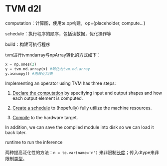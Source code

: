 # TVM d2l

computation：计算图，使用te.op构建，op={placeholder, compute...}

schedule：执行程序的顺序，包括读数据，优化操作等

build：构建可执行程序

tvm进行tvmndarray与npArray转化的方式如下：

```python
x = np.ones(2)
y = tvm.nd.array(x) #转化为tvm.nd.array
y.asnumpy() #再转化回去
```

Implementing an operator using TVM has three steps: 

1. <u>Declare the computation</u> by specifying input and output shapes and how each output element is computed. 

2. <u>Create a schedule</u> to (hopefully) fully utilize the machine resources. 

3. <u>Compile</u> to the hardware target. 

In addition, we can save the compiled module into disk so we can load it back later.

runtime to run the inference

两种提高泛化性的方法：`n = te.var(name='n')` 来非限制<u>长度</u>；传入dtype来非限制<u>类型</u>。

